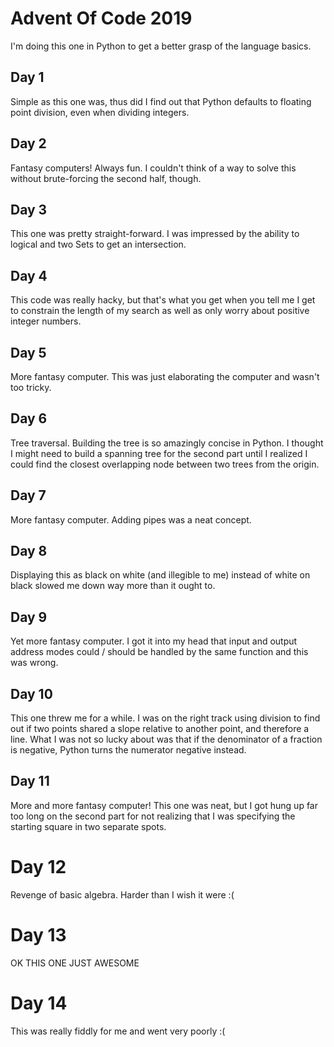 # Advent Of Code 2019

I'm doing this one in Python to get a better grasp of the language basics.

## Day 1

Simple as this one was, thus did I find out that Python defaults to floating point division, even when dividing integers.

## Day 2

Fantasy computers! Always fun. I couldn't think of a way to solve this without brute-forcing the second half, though.

## Day 3

This one was pretty straight-forward. I was impressed by the ability to logical and two Sets to get an intersection.

## Day 4

This code was really hacky, but that's what you get when you tell me I get to constrain the length of my search as well as only worry about positive integer numbers.

## Day 5

More fantasy computer. This was just elaborating the computer and wasn't too tricky.

## Day 6

Tree traversal. Building the tree is so amazingly concise in Python. I thought I might need to build a spanning tree for the second part until I realized I could find the closest overlapping node between two trees from the origin.

## Day 7

More fantasy computer. Adding pipes was a neat concept.

## Day 8

Displaying this as black on white (and illegible to me) instead of white on black slowed me down way more than it ought to.

## Day 9

Yet more fantasy computer. I got it into my head that input and output address modes could / should be handled by the same function and this was wrong.

## Day 10

This one threw me for a while. I was on the right track using division to find out if two points shared a slope relative to another point, and therefore a line. What I was not so lucky about was that if the denominator of a fraction is negative, Python turns the numerator negative instead.

## Day 11

More and more fantasy computer! This one was neat, but I got hung up far too long on the second part for not realizing that I was specifying the starting square in two separate spots.

# Day 12

Revenge of basic algebra. Harder than I wish it were :(

# Day 13

OK THIS ONE JUST AWESOME

# Day 14

This was really fiddly for me and went very poorly :(

